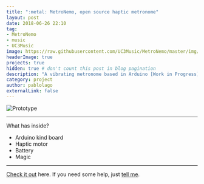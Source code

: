 ```yaml
---
title: ":metal: MetroNemo, open source haptic metronome"
layout: post
date: 2018-06-26 22:10
tag:
- MetroNemo
- music
- UC3Music
image: https://raw.githubusercontent.com/UC3Music/MetroNemo/master/img/logo.png
headerImage: true
projects: true
hidden: true # don't count this post in blog pagination
description: "A vibrating metronome based in Arduino [Work in Progress]"
category: project
author: pablolago
externalLink: false
---
```


![Prototype](https://raw.githubusercontent.com/UC3Music/MetroNemo/master/img/FirstApproach.jpg)

---

What has inside?

- Arduino kind board
- Haptic motor
- Battery
- Magic

---

[Check it out](https://github.com/UC3Music/MetroNemo) here.
If you need some help, just [tell me](https://github.com/UC3Music/MetroNemo/issues).
